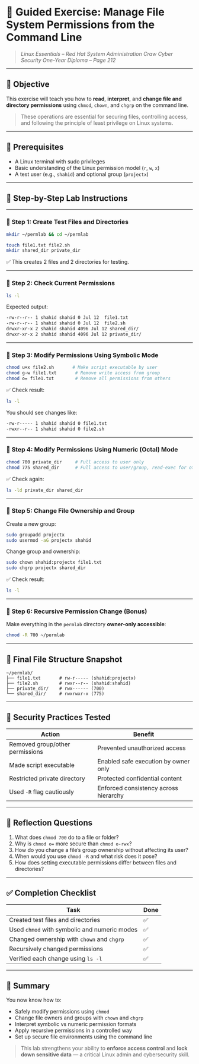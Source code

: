 # 🧪 **Guided Exercise: Manage File System Permissions from the Command Line**

> *Linux Essentials – Red Hat System Administration*
> *Craw Cyber Security One-Year Diploma – Page 212*

---

## 🎯 Objective

This exercise will teach you how to **read**, **interpret**, and **change file and directory permissions** using `chmod`, `chown`, and `chgrp` on the command line.

> These operations are essential for securing files, controlling access, and following the principle of least privilege on Linux systems.

---

## 🧰 Prerequisites

* A Linux terminal with sudo privileges
* Basic understanding of the Linux permission model (`r`, `w`, `x`)
* A test user (e.g., `shahid`) and optional group (`projectx`)

---

## 🧭 Step-by-Step Lab Instructions

---

### 🔹 **Step 1: Create Test Files and Directories**

```bash
mkdir ~/permlab && cd ~/permlab

touch file1.txt file2.sh
mkdir shared_dir private_dir
```

✅ This creates 2 files and 2 directories for testing.

---

### 🔹 **Step 2: Check Current Permissions**

```bash
ls -l
```

Expected output:

```bash
-rw-r--r-- 1 shahid shahid 0 Jul 12  file1.txt
-rw-r--r-- 1 shahid shahid 0 Jul 12  file2.sh
drwxr-xr-x 2 shahid shahid 4096 Jul 12 shared_dir/
drwxr-xr-x 2 shahid shahid 4096 Jul 12 private_dir/
```

---

### 🔹 **Step 3: Modify Permissions Using Symbolic Mode**

```bash
chmod u+x file2.sh       # Make script executable by user
chmod g-w file1.txt       # Remove write access from group
chmod o= file1.txt        # Remove all permissions from others
```

✅ Check result:

```bash
ls -l
```

You should see changes like:

```bash
-rw-r----- 1 shahid shahid 0 file1.txt
-rwxr--r-- 1 shahid shahid 0 file2.sh
```

---

### 🔹 **Step 4: Modify Permissions Using Numeric (Octal) Mode**

```bash
chmod 700 private_dir     # Full access to user only
chmod 775 shared_dir      # Full access to user/group, read-exec for others
```

✅ Check again:

```bash
ls -ld private_dir shared_dir
```

---

### 🔹 **Step 5: Change File Ownership and Group**

Create a new group:

```bash
sudo groupadd projectx
sudo usermod -aG projectx shahid
```

Change group and ownership:

```bash
sudo chown shahid:projectx file1.txt
sudo chgrp projectx shared_dir
```

✅ Check result:

```bash
ls -l
```

---

### 🔹 **Step 6: Recursive Permission Change (Bonus)**

Make everything in the `permlab` directory **owner-only accessible**:

```bash
chmod -R 700 ~/permlab
```

---

## 📂 Final File Structure Snapshot

```text
~/permlab/
├── file1.txt       # rw-r----- (shahid:projectx)
├── file2.sh        # rwxr--r-- (shahid:shahid)
├── private_dir/    # rwx------ (700)
└── shared_dir/     # rwxrwxr-x (775)
```

---

## 🔐 Security Practices Tested

| Action                          | Benefit                               |
| ------------------------------- | ------------------------------------- |
| Removed group/other permissions | Prevented unauthorized access         |
| Made script executable          | Enabled safe execution by owner only  |
| Restricted private directory    | Protected confidential content        |
| Used `-R` flag cautiously       | Enforced consistency across hierarchy |

---

## 🧠 Reflection Questions

1. What does `chmod 700` do to a file or folder?
2. Why is `chmod o=` more secure than `chmod o-rwx`?
3. How do you change a file’s group ownership without affecting its user?
4. When would you use `chmod -R` and what risk does it pose?
5. How does setting executable permissions differ between files and directories?

---

## ✅ Completion Checklist

| Task                                         | Done |
| -------------------------------------------- | ---- |
| Created test files and directories           | ✅    |
| Used `chmod` with symbolic and numeric modes | ✅    |
| Changed ownership with `chown` and `chgrp`   | ✅    |
| Recursively changed permissions              | ✅    |
| Verified each change using `ls -l`           | ✅    |

---

## 📎 Summary

You now know how to:

* Safely modify permissions using `chmod`
* Change file owners and groups with `chown` and `chgrp`
* Interpret symbolic vs numeric permission formats
* Apply recursive permissions in a controlled way
* Set up secure file environments using the command line

> This lab strengthens your ability to **enforce access control** and **lock down sensitive data** — a critical Linux admin and cybersecurity skill.